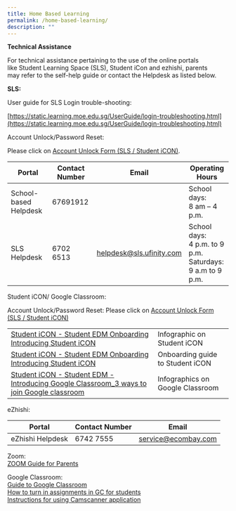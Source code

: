 ```yaml
---
title: Home Based Learning
permalink: /home-based-learning/
description: ""
---
```

  
**Technical Assistance**  

For technical assistance pertaining to the use of the online portals like Student Learning Space (SLS), Student iCon and ezhishi, parents may refer to the self-help guide or contact the Helpdesk as listed below. 

 
**SLS:**

User guide for SLS Login trouble-shooting:

[https://static.learning.moe.edu.sg/UserGuide/login-troubleshooting.html](https://static.learning.moe.edu.sg/UserGuide/login-troubleshooting.html)

Account Unlock/Password Reset:

Please click on [Account Unlock Form (SLS / Student iCON)](https://form.gov.sg/#!/61e4c58f80623800135f5afb).



| Portal| Contact Number | Email | Operating Hours|
| -------- | -------- | -------- |-------- |
| School-based Helpdesk   | 67691912     |      | School days:  <br> 8 am – 4 p.m.|
| SLS Helpdesk | 6702 6513 | [helpdesk@sls.ufinity.com](mailto:helpdesk@sls.ufinity.com) | School days:  <br>4 p.m. to 9 p.m.  <br>Saturdays:  <br> 9 a.m to 9 p.m.

Student iCON/ Google Classroom:

Account Unlock/Password Reset: Please click on [Account Unlock Form (SLS / Student iCON)](https://form.gov.sg/#!/61e4c58f80623800135f5afb)



|  |  | 
| -------- | -------- | 
|  [Student iCON - Student EDM Onboarding Introducing Student iCON](https://www.bukitpanjangpri.moe.edu.sg/qql/slot/u146/Home-based%20Learning/Student%20iCON%20-%20Student%20EDM%20Onboarding%20%20Introducing%20Student%20iCON1%20002.pptx)   | Infographic on Student iCON     | 
| [Student iCON - Student EDM Onboarding Introducing Student iCON](https://www.bukitpanjangpri.moe.edu.sg/qql/slot/u146/Home-based%20Learning/Student%20iCON%20-%20Student%20EDM%20Onboarding%20%20Introducing%20Student%20iCON%20002.pptx) | Onboarding guide to Student iCON
| [Student iCON - Student EDM - Introducing Google Classroom_3 ways to join Google classroom](https://www.bukitpanjangpri.moe.edu.sg/qql/slot/u146/Home-based%20Learning/Student%20iCON%20-%20Student%20EDM%20-%20Introducing%20Google%20Classroom_3%20ways%20to%20join%20Google%20classroom%20002.pptx) |Infographics on Google Classroom

eZhishi:

| Portal| Contact Number | Email | 
| -------- | -------- | -------- |
| eZhishi Helpdesk | 6742 7555 | [service@ecombay.com](mailto:service@ecombay.com) 

Zoom:<br>
[ZOOM Guide for Parents](/files/ZOOM%20Guide%20for%20Parents.pdf)

Google Classroom:<br>
[Guide to Google Classroom](/files/Guide%20to%20Google%20Classroom.pdf)<br>
[How to turn in assignments in GC for students](/files/How%20to%20turn%20in%20assignments%20in%20GC%20for%20students.pdf)<br>
[Instructions for using Camscanner application](/files/Instructions%20for%20using%20Camscanner%20application.pdf)